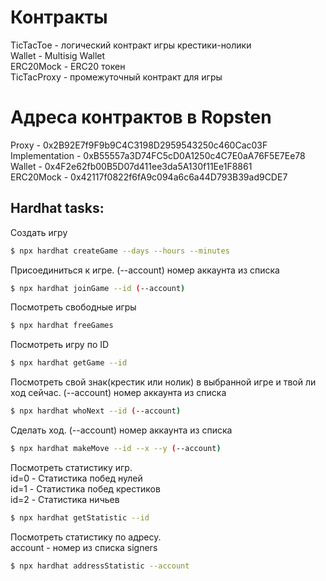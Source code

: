 # Контракты

TicTacToe - логический контракт игры крестики-нолики<br>
Wallet - Multisig Wallet<br>
ERC20Mock - ERC20 токен<br>
TicTacProxy - промежуточный контракт для игры<br>

# Адреса контрактов в Ropsten

Proxy - 0x2B92E7f9F9b9C4C3198D2959543250c460Cac03F<br>
Implementation - 0xB55557a3D74FC5cD0A1250c4C7E0aA76F5E7Ee78<br>
Wallet - 0x4F2e62fb00B5D07d411ee3da5A130f11Ee1F8861<br>
ERC20Mock - 0x42117f0822f6fA9c094a6c6a44D793B39ad9CDE7<br>

## Hardhat tasks:

Создать игру

```bash
$ npx hardhat createGame --days --hours --minutes
```

Присоединиться к игре. (--account) номер аккаунта из списка

```bash
$ npx hardhat joinGame --id (--account)
```

Посмотреть свободные игры

```bash
$ npx hardhat freeGames
```

Посмотреть игру по ID

```bash
$ npx hardhat getGame --id
```

Посмотреть свой знак(крестик или нолик) в выбранной игре и твой ли ход сейчас. (--account) номер аккаунта из списка

```bash
$ npx hardhat whoNext --id (--account)
```

Сделать ход. (--account) номер аккаунта из списка

```bash
$ npx hardhat makeMove --id --x --y (--account)
```

Посмотреть статистику игр.<br>
id=0 - Статистика побед нулей<br>
id=1 - Статистика побед крестиков<br>
id=2 - Статистика ничьев<br>

```bash
$ npx hardhat getStatistic --id
```

Посмотреть статистику по адресу.<br>
account - номер из списка signers

```bash
$ npx hardhat addressStatistic --account
```
